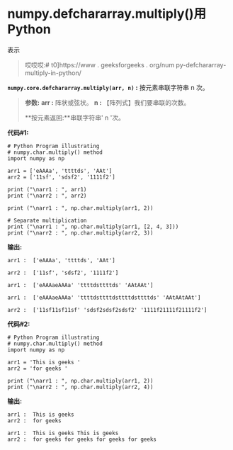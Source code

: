 # numpy.defchararray.multiply()用 Python

表示

> 哎哎哎:# t0]https://www . geeksforgeeks . org/num py-defchararray-multiply-in-python/

**`numpy.core.defchararray.multiply(arr, n)` :** 按元素串联字符串 n 次。

> **参数:**
> **arr :** 阵状或弦状。
> **n :** 【阵列式】我们要串联的次数。
> 
> **按元素返回:**串联字符串' n '次。

**代码#1:**

```
# Python Program illustrating 
# numpy.char.multiply() method 
import numpy as np 

arr1 = ['eAAAa', 'ttttds', 'AAt']
arr2 = ['11sf', 'sdsf2', '1111f2']

print ("\narr1 : ", arr1)
print ("\narr2 : ", arr2)

print ("\narr1 : ", np.char.multiply(arr1, 2))

# Separate multiplication
print ("\narr1 : ", np.char.multiply(arr1, [2, 4, 3]))
print ("\narr2 : ", np.char.multiply(arr2, 3))
```

**输出:**

```
arr1 :  ['eAAAa', 'ttttds', 'AAt']

arr2 :  ['11sf', 'sdsf2', '1111f2']

arr1 :  ['eAAAaeAAAa' 'ttttdsttttds' 'AAtAAt']

arr1 :  ['eAAAaeAAAa' 'ttttdsttttdsttttdsttttds' 'AAtAAtAAt']

arr2 :  ['11sf11sf11sf' 'sdsf2sdsf2sdsf2' '1111f21111f21111f2']

```

**代码#2:**

```
# Python Program illustrating 
# numpy.char.multiply() method 
import numpy as np 

arr1 = 'This is geeks '
arr2 = 'for geeks '

print ("\narr1 : ", np.char.multiply(arr1, 2))
print ("\narr2 : ", np.char.multiply(arr2, 4))
```

**输出:**

```
arr1 :  This is geeks 
arr2 :  for geeks 

arr1 :  This is geeks This is geeks 
arr2 :  for geeks for geeks for geeks for geeks 

```